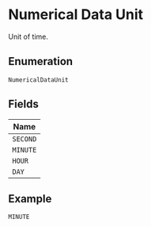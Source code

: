 
# Numerical Data Unit

Unit of time.

## Enumeration

`NumericalDataUnit`

## Fields

| Name |
|  --- |
| `SECOND` |
| `MINUTE` |
| `HOUR` |
| `DAY` |

## Example

```
MINUTE
```

